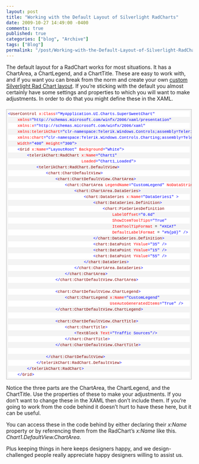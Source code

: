 ```yaml
---
layout: post
title: "Working with the Default Layout of Silverlight RadCharts"
date: 2009-10-27 14:49:00 -0400
comments: true
published: true
categories: ["blog", "Archive"]
tags: ["Blog"]
permalink: "/post/Working-with-the-Default-Layout-of-Silverlight-RadCharts/"
---
```

<!-- more -->



<p>The default layout for a RadChart works for most situations. It has a ChartArea, a ChartLegend, and a ChartTitle. These are easy to work with, and if you want you can break from the norm and create your own <a href="/post/2009/09/14/Create-a-Custom-Layout-in-a-RadChart-for-Silverlight.aspx" target="_blank">custom Silverlight Rad Chart layout</a>. If you&rsquo;re sticking with the default you almost certainly have some settings and properties to which you will want to make adjustments. In order to do that you might define these in the XAML.</p>
<div id="codeSnippetWrapper" style="text-align: left; line-height: 12pt; background-color: #f4f4f4; margin: 20px 0px 10px; width: 97.5%; font-family: 'Courier New', courier, monospace; direction: ltr; max-height: 750px; font-size: 8pt; overflow: auto; cursor: text; border: silver 1px solid; padding: 4px;">
<div id="codeSnippet" style="text-align: left; line-height: 12pt; background-color: #f4f4f4; width: 100%; font-family: 'Courier New', courier, monospace; direction: ltr; color: black; font-size: 8pt; overflow: visible; border-style: none; padding: 0px;">
<pre style="text-align: left; line-height: 12pt; background-color: white; margin: 0em; width: 100%; font-family: 'Courier New', courier, monospace; direction: ltr; color: black; font-size: 8pt; overflow: visible; border-style: none; padding: 0px;"><span style="color: #0000ff">&lt;</span><span style="color: #800000">UserControl</span> <span style="color: #ff0000">x:Class</span><span style="color: #0000ff">="MyApplication.UI.Charts.SuperSweetChart"</span></pre>
<!--CRLF-->
<pre style="text-align: left; line-height: 12pt; background-color: #f4f4f4; margin: 0em; width: 100%; font-family: 'Courier New', courier, monospace; direction: ltr; color: black; font-size: 8pt; overflow: visible; border-style: none; padding: 0px;">    <span style="color: #ff0000">xmlns</span><span style="color: #0000ff">="http://schemas.microsoft.com/winfx/2006/xaml/presentation"</span> </pre>
<!--CRLF-->
<pre style="text-align: left; line-height: 12pt; background-color: white; margin: 0em; width: 100%; font-family: 'Courier New', courier, monospace; direction: ltr; color: black; font-size: 8pt; overflow: visible; border-style: none; padding: 0px;">    <span style="color: #ff0000">xmlns:x</span><span style="color: #0000ff">="http://schemas.microsoft.com/winfx/2006/xaml"</span> </pre>
<!--CRLF-->
<pre style="text-align: left; line-height: 12pt; background-color: #f4f4f4; margin: 0em; width: 100%; font-family: 'Courier New', courier, monospace; direction: ltr; color: black; font-size: 8pt; overflow: visible; border-style: none; padding: 0px;">    <span style="color: #ff0000">xmlns:telerikChart</span><span style="color: #0000ff">="clr-namespace:Telerik.Windows.Controls;assembly=Telerik.Windows.Controls.Charting"</span> </pre>
<!--CRLF-->
<pre style="text-align: left; line-height: 12pt; background-color: white; margin: 0em; width: 100%; font-family: 'Courier New', courier, monospace; direction: ltr; color: black; font-size: 8pt; overflow: visible; border-style: none; padding: 0px;">    <span style="color: #ff0000">xmlns:chart</span><span style="color: #0000ff">="clr-namespace:Telerik.Windows.Controls.Charting;assembly=Telerik.Windows.Controls.Charting"</span> </pre>
<!--CRLF-->
<pre style="text-align: left; line-height: 12pt; background-color: #f4f4f4; margin: 0em; width: 100%; font-family: 'Courier New', courier, monospace; direction: ltr; color: black; font-size: 8pt; overflow: visible; border-style: none; padding: 0px;">    <span style="color: #ff0000">Width</span><span style="color: #0000ff">="400"</span> <span style="color: #ff0000">Height</span><span style="color: #0000ff">="300"</span><span style="color: #0000ff">&gt;</span></pre>
<!--CRLF-->
<pre style="text-align: left; line-height: 12pt; background-color: white; margin: 0em; width: 100%; font-family: 'Courier New', courier, monospace; direction: ltr; color: black; font-size: 8pt; overflow: visible; border-style: none; padding: 0px;">    <span style="color: #0000ff">&lt;</span><span style="color: #800000">Grid</span> <span style="color: #ff0000">x:Name</span><span style="color: #0000ff">="LayoutRoot"</span> <span style="color: #ff0000">Background</span><span style="color: #0000ff">="White"</span><span style="color: #0000ff">&gt;</span></pre>
<!--CRLF-->
<pre style="text-align: left; line-height: 12pt; background-color: #f4f4f4; margin: 0em; width: 100%; font-family: 'Courier New', courier, monospace; direction: ltr; color: black; font-size: 8pt; overflow: visible; border-style: none; padding: 0px;">        <span style="color: #0000ff">&lt;</span><span style="color: #800000">telerikChart:RadChart</span> <span style="color: #ff0000">x:Name</span><span style="color: #0000ff">="Chart1"</span> </pre>
<!--CRLF-->
<pre style="text-align: left; line-height: 12pt; background-color: white; margin: 0em; width: 100%; font-family: 'Courier New', courier, monospace; direction: ltr; color: black; font-size: 8pt; overflow: visible; border-style: none; padding: 0px;">                               <span style="color: #ff0000">Loaded</span><span style="color: #0000ff">="Chart1_Loaded"</span><span style="color: #0000ff">&gt;</span></pre>
<!--CRLF-->
<pre style="text-align: left; line-height: 12pt; background-color: #f4f4f4; margin: 0em; width: 100%; font-family: 'Courier New', courier, monospace; direction: ltr; color: black; font-size: 8pt; overflow: visible; border-style: none; padding: 0px;">            <span style="color: #0000ff">&lt;</span><span style="color: #800000">telerikChart:RadChart.DefaultView</span><span style="color: #0000ff">&gt;</span></pre>
<!--CRLF-->
<pre style="text-align: left; line-height: 12pt; background-color: white; margin: 0em; width: 100%; font-family: 'Courier New', courier, monospace; direction: ltr; color: black; font-size: 8pt; overflow: visible; border-style: none; padding: 0px;">                <span style="color: #0000ff">&lt;</span><span style="color: #800000">chart:ChartDefaultView</span><span style="color: #0000ff">&gt;</span></pre>
<!--CRLF-->
<pre style="text-align: left; line-height: 12pt; background-color: #f4f4f4; margin: 0em; width: 100%; font-family: 'Courier New', courier, monospace; direction: ltr; color: black; font-size: 8pt; overflow: visible; border-style: none; padding: 0px;">                    <span style="color: #0000ff">&lt;</span><span style="color: #800000">chart:ChartDefaultView.ChartArea</span><span style="color: #0000ff">&gt;</span></pre>
<!--CRLF-->
<pre style="text-align: left; line-height: 12pt; background-color: white; margin: 0em; width: 100%; font-family: 'Courier New', courier, monospace; direction: ltr; color: black; font-size: 8pt; overflow: visible; border-style: none; padding: 0px;">                        <span style="color: #0000ff">&lt;</span><span style="color: #800000">chart:ChartArea</span> <span style="color: #ff0000">LegendName</span><span style="color: #0000ff">="CustomLegend"</span> <span style="color: #ff0000">NoDataString</span><span style="color: #0000ff">=""</span><span style="color: #0000ff">&gt;</span></pre>
<!--CRLF-->
<pre style="text-align: left; line-height: 12pt; background-color: #f4f4f4; margin: 0em; width: 100%; font-family: 'Courier New', courier, monospace; direction: ltr; color: black; font-size: 8pt; overflow: visible; border-style: none; padding: 0px;">                            <span style="color: #0000ff">&lt;</span><span style="color: #800000">chart:ChartArea.DataSeries</span><span style="color: #0000ff">&gt;</span></pre>
<!--CRLF-->
<pre style="text-align: left; line-height: 12pt; background-color: white; margin: 0em; width: 100%; font-family: 'Courier New', courier, monospace; direction: ltr; color: black; font-size: 8pt; overflow: visible; border-style: none; padding: 0px;">                                <span style="color: #0000ff">&lt;</span><span style="color: #800000">chart:DataSeries</span> <span style="color: #ff0000">x:Name</span><span style="color: #0000ff">="DataSeries1"</span> <span style="color: #0000ff">&gt;</span></pre>
<!--CRLF-->
<pre style="text-align: left; line-height: 12pt; background-color: #f4f4f4; margin: 0em; width: 100%; font-family: 'Courier New', courier, monospace; direction: ltr; color: black; font-size: 8pt; overflow: visible; border-style: none; padding: 0px;">                                    <span style="color: #0000ff">&lt;</span><span style="color: #800000">chart:DataSeries.Definition</span><span style="color: #0000ff">&gt;</span></pre>
<!--CRLF-->
<pre style="text-align: left; line-height: 12pt; background-color: white; margin: 0em; width: 100%; font-family: 'Courier New', courier, monospace; direction: ltr; color: black; font-size: 8pt; overflow: visible; border-style: none; padding: 0px;">                                        <span style="color: #0000ff">&lt;</span><span style="color: #800000">chart:PieSeriesDefinition</span> </pre>
<!--CRLF-->
<pre style="text-align: left; line-height: 12pt; background-color: #f4f4f4; margin: 0em; width: 100%; font-family: 'Courier New', courier, monospace; direction: ltr; color: black; font-size: 8pt; overflow: visible; border-style: none; padding: 0px;">                                            <span style="color: #ff0000">LabelOffset</span><span style="color: #0000ff">="0.6d"</span> </pre>
<!--CRLF-->
<pre style="text-align: left; line-height: 12pt; background-color: white; margin: 0em; width: 100%; font-family: 'Courier New', courier, monospace; direction: ltr; color: black; font-size: 8pt; overflow: visible; border-style: none; padding: 0px;">                                            <span style="color: #ff0000">ShowItemToolTips</span><span style="color: #0000ff">="True"</span> </pre>
<!--CRLF-->
<pre style="text-align: left; line-height: 12pt; background-color: #f4f4f4; margin: 0em; width: 100%; font-family: 'Courier New', courier, monospace; direction: ltr; color: black; font-size: 8pt; overflow: visible; border-style: none; padding: 0px;">                                            <span style="color: #ff0000">ItemToolTipFormat</span> = <span style="color: #0000ff">"#XCAT"</span> </pre>
<!--CRLF-->
<pre style="text-align: left; line-height: 12pt; background-color: white; margin: 0em; width: 100%; font-family: 'Courier New', courier, monospace; direction: ltr; color: black; font-size: 8pt; overflow: visible; border-style: none; padding: 0px;">                                            <span style="color: #ff0000">DefaultLabelFormat</span> = <span style="color: #0000ff">"#%{p0}"</span> <span style="color: #0000ff">/&gt;</span></pre>
<!--CRLF-->
<pre style="text-align: left; line-height: 12pt; background-color: #f4f4f4; margin: 0em; width: 100%; font-family: 'Courier New', courier, monospace; direction: ltr; color: black; font-size: 8pt; overflow: visible; border-style: none; padding: 0px;">                                    <span style="color: #0000ff">&lt;/</span><span style="color: #800000">chart:DataSeries.Definition</span><span style="color: #0000ff">&gt;</span></pre>
<!--CRLF-->
<pre style="text-align: left; line-height: 12pt; background-color: white; margin: 0em; width: 100%; font-family: 'Courier New', courier, monospace; direction: ltr; color: black; font-size: 8pt; overflow: visible; border-style: none; padding: 0px;">                                    <span style="color: #0000ff">&lt;</span><span style="color: #800000">chart:DataPoint</span> <span style="color: #ff0000">YValue</span><span style="color: #0000ff">="35"</span> <span style="color: #0000ff">/&gt;</span></pre>
<!--CRLF-->
<pre style="text-align: left; line-height: 12pt; background-color: #f4f4f4; margin: 0em; width: 100%; font-family: 'Courier New', courier, monospace; direction: ltr; color: black; font-size: 8pt; overflow: visible; border-style: none; padding: 0px;">                                    <span style="color: #0000ff">&lt;</span><span style="color: #800000">chart:DataPoint</span> <span style="color: #ff0000">YValue</span><span style="color: #0000ff">="15"</span> <span style="color: #0000ff">/&gt;</span></pre>
<!--CRLF-->
<pre style="text-align: left; line-height: 12pt; background-color: white; margin: 0em; width: 100%; font-family: 'Courier New', courier, monospace; direction: ltr; color: black; font-size: 8pt; overflow: visible; border-style: none; padding: 0px;">                                    <span style="color: #0000ff">&lt;</span><span style="color: #800000">chart:DataPoint</span> <span style="color: #ff0000">YValue</span><span style="color: #0000ff">="55"</span> <span style="color: #0000ff">/&gt;</span></pre>
<!--CRLF-->
<pre style="text-align: left; line-height: 12pt; background-color: #f4f4f4; margin: 0em; width: 100%; font-family: 'Courier New', courier, monospace; direction: ltr; color: black; font-size: 8pt; overflow: visible; border-style: none; padding: 0px;">                                <span style="color: #0000ff">&lt;/</span><span style="color: #800000">chart:DataSeries</span><span style="color: #0000ff">&gt;</span></pre>
<!--CRLF-->
<pre style="text-align: left; line-height: 12pt; background-color: white; margin: 0em; width: 100%; font-family: 'Courier New', courier, monospace; direction: ltr; color: black; font-size: 8pt; overflow: visible; border-style: none; padding: 0px;">                            <span style="color: #0000ff">&lt;/</span><span style="color: #800000">chart:ChartArea.DataSeries</span><span style="color: #0000ff">&gt;</span></pre>
<!--CRLF-->
<pre style="text-align: left; line-height: 12pt; background-color: #f4f4f4; margin: 0em; width: 100%; font-family: 'Courier New', courier, monospace; direction: ltr; color: black; font-size: 8pt; overflow: visible; border-style: none; padding: 0px;">                        <span style="color: #0000ff">&lt;/</span><span style="color: #800000">chart:ChartArea</span><span style="color: #0000ff">&gt;</span></pre>
<!--CRLF-->
<pre style="text-align: left; line-height: 12pt; background-color: white; margin: 0em; width: 100%; font-family: 'Courier New', courier, monospace; direction: ltr; color: black; font-size: 8pt; overflow: visible; border-style: none; padding: 0px;">                    <span style="color: #0000ff">&lt;/</span><span style="color: #800000">chart:ChartDefaultView.ChartArea</span><span style="color: #0000ff">&gt;</span></pre>
<!--CRLF-->
<pre style="text-align: left; line-height: 12pt; background-color: #f4f4f4; margin: 0em; width: 100%; font-family: 'Courier New', courier, monospace; direction: ltr; color: black; font-size: 8pt; overflow: visible; border-style: none; padding: 0px;">                    </pre>
<!--CRLF-->
<pre style="text-align: left; line-height: 12pt; background-color: white; margin: 0em; width: 100%; font-family: 'Courier New', courier, monospace; direction: ltr; color: black; font-size: 8pt; overflow: visible; border-style: none; padding: 0px;">                    <span style="color: #0000ff">&lt;</span><span style="color: #800000">chart:ChartDefaultView.ChartLegend</span><span style="color: #0000ff">&gt;</span></pre>
<!--CRLF-->
<pre style="text-align: left; line-height: 12pt; background-color: #f4f4f4; margin: 0em; width: 100%; font-family: 'Courier New', courier, monospace; direction: ltr; color: black; font-size: 8pt; overflow: visible; border-style: none; padding: 0px;">                        <span style="color: #0000ff">&lt;</span><span style="color: #800000">chart:ChartLegend</span> <span style="color: #ff0000">x:Name</span><span style="color: #0000ff">="CustomLegend"</span> </pre>
<!--CRLF-->
<pre style="text-align: left; line-height: 12pt; background-color: white; margin: 0em; width: 100%; font-family: 'Courier New', courier, monospace; direction: ltr; color: black; font-size: 8pt; overflow: visible; border-style: none; padding: 0px;">                                           <span style="color: #ff0000">UseAutoGeneratedItems</span><span style="color: #0000ff">="True"</span> <span style="color: #0000ff">/&gt;</span></pre>
<!--CRLF-->
<pre style="text-align: left; line-height: 12pt; background-color: #f4f4f4; margin: 0em; width: 100%; font-family: 'Courier New', courier, monospace; direction: ltr; color: black; font-size: 8pt; overflow: visible; border-style: none; padding: 0px;">                    <span style="color: #0000ff">&lt;/</span><span style="color: #800000">chart:ChartDefaultView.ChartLegend</span><span style="color: #0000ff">&gt;</span></pre>
<!--CRLF-->
<pre style="text-align: left; line-height: 12pt; background-color: white; margin: 0em; width: 100%; font-family: 'Courier New', courier, monospace; direction: ltr; color: black; font-size: 8pt; overflow: visible; border-style: none; padding: 0px;">                    </pre>
<!--CRLF-->
<pre style="text-align: left; line-height: 12pt; background-color: #f4f4f4; margin: 0em; width: 100%; font-family: 'Courier New', courier, monospace; direction: ltr; color: black; font-size: 8pt; overflow: visible; border-style: none; padding: 0px;">                    <span style="color: #0000ff">&lt;</span><span style="color: #800000">chart:ChartDefaultView.ChartTitle</span><span style="color: #0000ff">&gt;</span></pre>
<!--CRLF-->
<pre style="text-align: left; line-height: 12pt; background-color: white; margin: 0em; width: 100%; font-family: 'Courier New', courier, monospace; direction: ltr; color: black; font-size: 8pt; overflow: visible; border-style: none; padding: 0px;">                        <span style="color: #0000ff">&lt;</span><span style="color: #800000">chart:ChartTitle</span><span style="color: #0000ff">&gt;</span></pre>
<!--CRLF-->
<pre style="text-align: left; line-height: 12pt; background-color: #f4f4f4; margin: 0em; width: 100%; font-family: 'Courier New', courier, monospace; direction: ltr; color: black; font-size: 8pt; overflow: visible; border-style: none; padding: 0px;">                            <span style="color: #0000ff">&lt;</span><span style="color: #800000">TextBlock</span> <span style="color: #ff0000">Text</span><span style="color: #0000ff">="Traffic Sources"</span><span style="color: #0000ff">/&gt;</span></pre>
<!--CRLF-->
<pre style="text-align: left; line-height: 12pt; background-color: white; margin: 0em; width: 100%; font-family: 'Courier New', courier, monospace; direction: ltr; color: black; font-size: 8pt; overflow: visible; border-style: none; padding: 0px;">                        <span style="color: #0000ff">&lt;/</span><span style="color: #800000">chart:ChartTitle</span><span style="color: #0000ff">&gt;</span></pre>
<!--CRLF-->
<pre style="text-align: left; line-height: 12pt; background-color: #f4f4f4; margin: 0em; width: 100%; font-family: 'Courier New', courier, monospace; direction: ltr; color: black; font-size: 8pt; overflow: visible; border-style: none; padding: 0px;">                    <span style="color: #0000ff">&lt;/</span><span style="color: #800000">chart:ChartDefaultView.ChartTitle</span><span style="color: #0000ff">&gt;</span></pre>
<!--CRLF-->
<pre style="text-align: left; line-height: 12pt; background-color: white; margin: 0em; width: 100%; font-family: 'Courier New', courier, monospace; direction: ltr; color: black; font-size: 8pt; overflow: visible; border-style: none; padding: 0px;">                    </pre>
<!--CRLF-->
<pre style="text-align: left; line-height: 12pt; background-color: #f4f4f4; margin: 0em; width: 100%; font-family: 'Courier New', courier, monospace; direction: ltr; color: black; font-size: 8pt; overflow: visible; border-style: none; padding: 0px;">                <span style="color: #0000ff">&lt;/</span><span style="color: #800000">chart:ChartDefaultView</span><span style="color: #0000ff">&gt;</span></pre>
<!--CRLF-->
<pre style="text-align: left; line-height: 12pt; background-color: white; margin: 0em; width: 100%; font-family: 'Courier New', courier, monospace; direction: ltr; color: black; font-size: 8pt; overflow: visible; border-style: none; padding: 0px;">            <span style="color: #0000ff">&lt;/</span><span style="color: #800000">telerikChart:RadChart.DefaultView</span><span style="color: #0000ff">&gt;</span></pre>
<!--CRLF-->
<pre style="text-align: left; line-height: 12pt; background-color: #f4f4f4; margin: 0em; width: 100%; font-family: 'Courier New', courier, monospace; direction: ltr; color: black; font-size: 8pt; overflow: visible; border-style: none; padding: 0px;">        <span style="color: #0000ff">&lt;/</span><span style="color: #800000">telerikChart:RadChart</span><span style="color: #0000ff">&gt;</span></pre>
<!--CRLF-->
<pre style="text-align: left; line-height: 12pt; background-color: white; margin: 0em; width: 100%; font-family: 'Courier New', courier, monospace; direction: ltr; color: black; font-size: 8pt; overflow: visible; border-style: none; padding: 0px;">    <span style="color: #0000ff">&lt;/</span><span style="color: #800000">Grid</span><span style="color: #0000ff">&gt;</span></pre>
<!--CRLF--></div>
</div>
<p>Notice the three parts are the ChartArea, the ChartLegend, and the ChartTitle. Use the properties of these to make your adjustments. If you don&rsquo;t want to change these in the XAML then don&rsquo;t include them. If you&rsquo;re going to work from the code behind it doesn&rsquo;t hurt to have these here, but it can be useful.</p>
<p>You can access these in the code behind by either declaring their <em>x:Name</em> property or by referencing them from the RadChart&rsquo;s <em>x:Name</em> like this. <em>Chart1.DefaultView.ChartArea</em>.</p>
<p>Plus keeping things in here keeps designers happy, and we design-challenged people really appreciate happy designers willing to assist us.</p>
